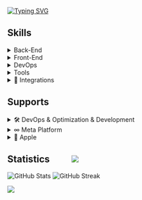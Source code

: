 [![Typing SVG](https://readme-typing-svg.demolab.com?font=Fira+Code&weight=300&size=25&duration=1000&pause=100&color=007B26&random=false&width=435&height=40&lines=Emre+Mente%C5%9Fe;Full-Stack+Developer)](https://git.io/typing-svg)
## Skills
<details>
<summary>Back-End</summary>
  <p align="left">
    <img src="https://img.shields.io/badge/go-438DB9?style=for-the-badge&logo=go&logoColor=white" />
    <img src="https://img.shields.io/badge/Python-239120?style=for-the-badge&logo=python&logoColor=white" />
    <img src="https://img.shields.io/badge/Django-205B4F?style=for-the-badge&logo=django&logoColor=white" />
    <img src="https://img.shields.io/badge/fastapi-9BCE7A?style=for-the-badge&logo=fastapi&logoColor=white" />
    <img src="https://img.shields.io/badge/MongoDB-4EA94B?style=for-the-badge&logo=mongodb&logoColor=white" />
    <img src="https://img.shields.io/badge/sqlite-438DB9?style=for-the-badge&logo=sqlite&logoColor=white" />
    <img src="https://img.shields.io/badge/postgresql-438DB9?style=for-the-badge&logo=postgresql&logoColor=white" />
    <img src="https://img.shields.io/badge/redis-B5053C?style=for-the-badge&logo=redis&logoColor=white" />
    <img src="https://img.shields.io/badge/gunicorn-349480?style=for-the-badge&logo=gunicorn&logoColor=white" />
    <img src="https://img.shields.io/badge/nginx-349480?style=for-the-badge&logo=nginx&logoColor=white" />
    <img src="https://img.shields.io/badge/minio-b5053c?style=for-the-badge&logo=minio&logoColor=white" />
    <img src="https://img.shields.io/badge/GRPC-b5053c?style=for-the-badge&logo=google&logoColor=white" />
    <img src="https://img.shields.io/badge/rabbitmq-FB7105?style=for-the-badge&logo=rabbitmq&logoColor=white" />
    
  </p>
</details>
<details>
<summary>Front-End</summary>
  <img src="https://img.shields.io/badge/HTML5-F16529?style=for-the-badge&logo=html5&logoColor=white" />
  <img src="https://img.shields.io/badge/CSS3-1572B6?style=for-the-badge&logo=css3&logoColor=white" />
  <img src="https://img.shields.io/badge/JavaScript-F7DF1E?style=for-the-badge&logo=javascript&logoColor=white" />
  <img src="https://img.shields.io/badge/Bootstrap-563D7C?style=for-the-badge&logo=bootstrap&logoColor=white" />
  <img src="https://img.shields.io/badge/jQuery-0769AD?style=for-the-badge&logo=jquery&logoColor=white" />    
</details>
<details>
<summary>DevOps</summary>
  <img src="https://img.shields.io/badge/Git-F05032?style=for-the-badge&logo=git&logoColor=white" />
  <img src="https://img.shields.io/badge/github-000000?style=for-the-badge&logo=github&logoColor=white" />
  <img src="https://img.shields.io/badge/docker-438DB9?style=for-the-badge&logo=docker&logoColor=white" />
  <img src="https://img.shields.io/badge/Bash-121011?style=for-the-badge&logo=gnu-bash&logoColor=white" />
  <img src="https://img.shields.io/badge/Zsh-121011?style=for-the-badge&logo=gnu-zsh&logoColor=white" />
  <img src="https://img.shields.io/badge/Prometheus-B5053C?style=for-the-badge&logo=Prometheus&logoColor=white" />
  <img src="https://img.shields.io/badge/Grafana-FB7105?style=for-the-badge&logo=Grafana&logoColor=white" />
  <img src="https://img.shields.io/badge/homebrew-FCA969?style=for-the-badge&logo=homebrew&logoColor=white" />
  <img src="https://img.shields.io/badge/ubuntu-FB7105?style=for-the-badge&logo=ubuntu&logoColor=white" />
  <img src="https://img.shields.io/badge/linux-438DB9?style=for-the-badge&logo=linux&logoColor=white" />
  <img src="https://img.shields.io/badge/mac%20os-000000?style=for-the-badge&logo=apple&logoColor=white" />
</details>
<details>
<summary>Tools</summary>
  <img src="https://img.shields.io/badge/VS%20Code-0078D4?style=for-the-badge&logo=visual%20studio%20code&logoColor=white" />
  <img src="https://img.shields.io/badge/xcode-3097E9?style=for-the-badge&logo=xcode&logoColor=white" />
  <img src="https://img.shields.io/badge/dbeaver-8D795B?style=for-the-badge&logo=dbeaver&logoColor=white" />
  <img src="https://img.shields.io/badge/insomnia-5543B3?style=for-the-badge&logo=insomnia&logoColor=white" />
  <img src="https://img.shields.io/badge/Postman-FF6C37?style=for-the-badge&logo=Postman&logoColor=white" />
  <img src="https://img.shields.io/badge/figma-B5053C?style=for-the-badge&logo=figma&logoColor=white" />
  <img src="https://img.shields.io/badge/notion-000000?style=for-the-badge&logo=notion&logoColor=white" />
  <img src="https://img.shields.io/badge/clickup-ED2D90?style=for-the-badge&logo=clickup&logoColor=white" />
  <img src="https://img.shields.io/badge/jira-3097E9?style=for-the-badge&logo=jira&logoColor=white" />
  <img src="https://img.shields.io/badge/slack-b5053c?style=for-the-badge&logo=slack&logoColor=white" />
  <img src="https://img.shields.io/badge/termius-5543B3?style=for-the-badge&logo=termius&logoColor=white" />
  <img src="https://img.shields.io/badge/excalidraw-6C6C56?style=for-the-badge&logo=excalidraw&logoColor=white" />
  <img src="https://img.shields.io/badge/androidstudio-6C6C56?style=for-the-badge&logo=androidstudio&logoColor=white" />
  <img src="https://img.shields.io/badge/iterm2-04BD00?style=for-the-badge&logo=iterm2&logoColor=white" />
  <img src="https://img.shields.io/badge/GPT-43853D?style=for-the-badge&logo=openai&logoColor=white" />

</details>

<details>
<summary>📱 Integrations</summary>
  <p> - I have worked extensively on the usage of platform products for a long time. If you encounter obstacles in API integrations of Instagram, Facebook, WhatsApp, and other products, I can provide remote support to your organization in both business and development stages. </p>
  <img src="https://img.shields.io/badge/firebase-FB8D36?style=for-the-badge&logo=firebase&logoColor=white" />
  <img src="https://img.shields.io/badge/meta-3097E9?style=for-the-badge&logo=meta&logoColor=white" />
  <img src="https://img.shields.io/badge/discord-9D95BC?style=for-the-badge&logo=discord&logoColor=white" />
  <img src="https://img.shields.io/badge/telegram-3097E9?style=for-the-badge&logo=telegram&logoColor=white" />
  <img src="https://img.shields.io/badge/tiktok-000000?style=for-the-badge&logo=tiktok&logoColor=white" />
  <img src="https://img.shields.io/badge/gmail-B5053C?style=for-the-badge&logo=gmail&logoColor=white" />
  <img src="https://img.shields.io/badge/cloudflare-FB7105?style=for-the-badge&logo=cloudflare&logoColor=white" />
  <img src="https://img.shields.io/badge/linkedin-3097E9?style=for-the-badge&logo=linkedin&logoColor=white" />
  <img src="https://img.shields.io/badge/twitter-000000?style=for-the-badge&logo=x&logoColor=white" />
  <img src="https://img.shields.io/badge/AWS-FF9900?style=for-the-badge&logo=amazonaws&logoColor=white" />
  <img src="https://img.shields.io/badge/binance-E3F710?style=for-the-badge&logo=binance&logoColor=black" />
  <img src="https://img.shields.io/badge/digitalocean-3097E9?style=for-the-badge&logo=digitalocean&logoColor=white" />  
</details>

## Supports
<details>
<summary>🛠️ DevOps & Optimization & Development</summary>
  - I can provide technical support to your software development process and assist in project planning. Additionally, I can offer software development approaches encompassing both technical and business aspects. For instance, payment systems, role and permission systems, authorization systems, etc.
</details>

<details>
<summary>∞ Meta Platform</summary>
 - I have worked extensively on the usage of Meta platform products for a long time. If you encounter obstacles in API integrations of Instagram, Facebook, WhatsApp, and other Meta products, I can provide remote support to your organization in both business and development stages. 
</details>

<details>
<summary> Apple</summary>
  - If you're stuck in the process of publishing & distributing an app for your institution, organization, or yourself on iOS or any Apple platform, I can provide remote support to help you through the process.
</details>

## Statistics  &nbsp;&nbsp;&nbsp;&nbsp;&nbsp;&nbsp;&nbsp;&nbsp; ![](https://komarev.com/ghpvc/?username=emrementese&color=brightgreen)
![GitHub Stats](https://github-readme-stats.vercel.app/api?username=emrementese&count_private=true&show_icons=trueline_height=21&theme=gotham&hide_rank=true)
![GitHub Streak]( https://github-readme-streak-stats.herokuapp.com?user=emrementese&theme=github-dark&hide_border=true&date_format=j%20M%5B%20Y%5D&card_width=450)


![](http://github-profile-summary-cards.vercel.app/api/cards/profile-details?username=emrementese&theme=github_dark)

